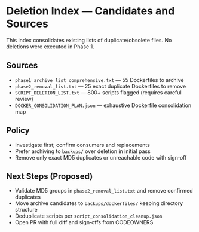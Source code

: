 # Deletion Index — Candidates and Sources

This index consolidates existing lists of duplicate/obsolete files. No deletions were executed in Phase 1.

## Sources

- `phase1_archive_list_comprehensive.txt` — 55 Dockerfiles to archive
- `phase2_removal_list.txt` — 25 exact duplicate Dockerfiles to remove
- `SCRIPT_DELETION_LIST.txt` — 800+ scripts flagged (requires careful review)
- `DOCKER_CONSOLIDATION_PLAN.json` — exhaustive Dockerfile consolidation map

## Policy

- Investigate first; confirm consumers and replacements
- Prefer archiving to `backups/` over deletion in initial pass
- Remove only exact MD5 duplicates or unreachable code with sign‑off

## Next Steps (Proposed)

- Validate MD5 groups in `phase2_removal_list.txt` and remove confirmed duplicates
- Move archive candidates to `backups/dockerfiles/` keeping directory structure
- Deduplicate scripts per `script_consolidation_cleanup.json`
- Open PR with full diff and sign‑offs from CODEOWNERS

